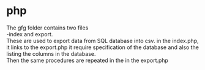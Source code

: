 # php
The gfg folder contains two files <br />
-index and export.<br />
These are used to export data from SQL database into csv.
in the index.php,
it links to the export.php
it require specification of the database and also the listing the columns in the database.<br />
Then the same procedures are repeated in the in the export.php
